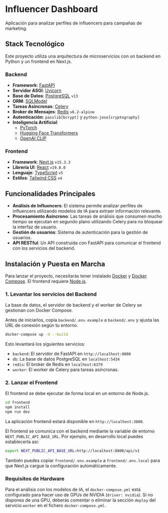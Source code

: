 # Influencer Dashboard

Aplicación para analizar perfiles de influencers para campañas de marketing.

## Stack Tecnológico

Este proyecto utiliza una arquitectura de microservicios con un backend en Python y un frontend en Next.js.

### Backend

*   **Framework**: [FastAPI](https://fastapi.tiangolo.com/)
*   **Servidor ASGI**: [Uvicorn](https://www.uvicorn.org/)
*   **Base de Datos**: [PostgreSQL](https://www.postgresql.org/) `v13`
*   **ORM**: [SQLModel](https://sqlmodel.tiangolo.com/)
*   **Tareas Asíncronas**: [Celery](https://docs.celeryq.dev/en/stable/)
*   **Broker de Mensajes**: [Redis](https://redis.io/) `v6.2-alpine`
*   **Autenticación**: `passlib[bcrypt]` y `python-jose[cryptography]`
*   **Inteligencia Artificial**:
    *   [PyTorch](https://pytorch.org/)
    *   [Hugging Face Transformers](https://huggingface.co/docs/transformers/index)
    *   [OpenAI CLIP](https://github.com/openai/CLIP)

### Frontend

*   **Framework**: [Next.js](https://nextjs.org/) `v15.3.3`
*   **Librería UI**: [React](https://react.dev/) `v19.0.0`
*   **Lenguaje**: [TypeScript](https://www.typescriptlang.org/) `v5`
*   **Estilos**: [Tailwind CSS](https://tailwindcss.com/) `v4`

## Funcionalidades Principales

*   **Análisis de Influencers**: El sistema permite analizar perfiles de influencers utilizando modelos de IA para extraer información relevante.
*   **Procesamiento Asíncrono**: Las tareas de análisis que consumen mucho tiempo se ejecutan en segundo plano utilizando Celery para no bloquear la interfaz de usuario.
*   **Gestión de usuarios**: Sistema de autenticación para la gestión de usuarios.
*   **API RESTful**: Un API construida con FastAPI para comunicar el frontend con los servicios del backend.

## Instalación y Puesta en Marcha

Para lanzar el proyecto, necesitarás tener instalado [Docker](https://www.docker.com/) y [Docker Compose](https://docs.docker.com/compose/). El frontend requiere [Node.js](https://nodejs.org/en).

### 1. Levantar los servicios del Backend

La base de datos, el servidor de backend y el worker de Celery se gestionan con Docker Compose.

Antes de iniciarlos, copia `backend/.env.example` a `backend/.env` y ajusta las URL de conexión según tu entorno.

```bash
docker-compose up -d --build
```

Esto levantará los siguientes servicios:
*   `backend`: El servidor de FastAPI en `http://localhost:8000`
*   `db`: La base de datos PostgreSQL en `localhost:5434`
*   `redis`: El broker de Redis en `localhost:6379`
*   `worker`: El worker de Celery para tareas asíncronas.

### 2. Lanzar el Frontend

El frontend se debe ejecutar de forma local en un entorno de Node.js.

```bash
cd frontend
npm install
npm run dev
```

La aplicación frontend estará disponible en `http://localhost:3000`.

El frontend se comunica con el backend mediante la variable de entorno `NEXT_PUBLIC_API_BASE_URL`.
Por ejemplo, en desarrollo local puedes establecerla así:

```bash
export NEXT_PUBLIC_API_BASE_URL=http://localhost:8000/api/v1
```

También puedes copiar `frontend/.env.example` a `frontend/.env.local` para que Next.js cargue la configuración automáticamente.

### Requisitos de Hardware

Para el análisis con los modelos de IA, el `docker-compose.yml` está configurado para hacer uso de GPUs de NVIDIA (`driver: nvidia`). Si no dispones de una GPU, deberás comentar o eliminar la sección `deploy` del servicio `worker` en el fichero `docker-compose.yml`.
